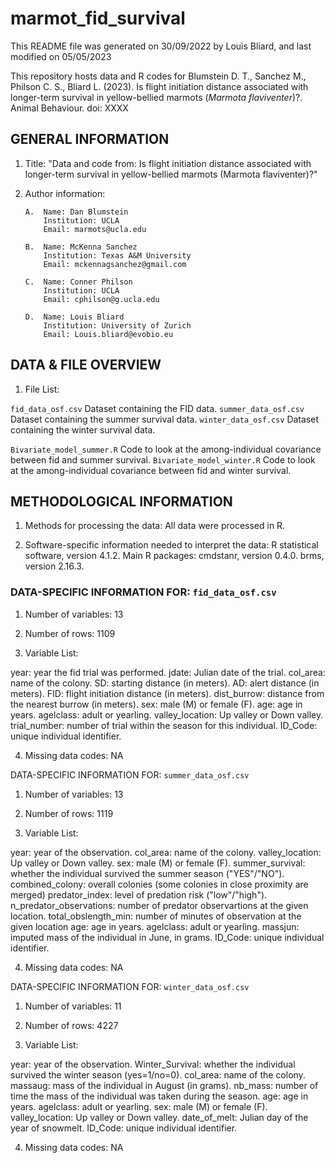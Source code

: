 # marmot_fid_survival

This README file was generated on 30/09/2022 by Louis Bliard, and last modified on 05/05/2023

This repository hosts data and R codes for Blumstein D. T., Sanchez M., Philson C. S., Bliard L. (2023). Is flight initiation distance associated with longer-term survival in yellow-bellied marmots (*Marmota flaviventer*)?. Animal Behaviour. doi: XXXX

## GENERAL INFORMATION

1. Title: "Data and code from: Is flight initiation distance associated with longer-term survival in yellow-bellied marmots (Marmota flaviventer)?"

2. Author information:
       
       A.  Name: Dan Blumstein
		   Institution: UCLA
		   Email: marmots@ucla.edu

       B.  Name: McKenna Sanchez
		   Institution: Texas A&M University
		   Email: mckennagsanchez@gmail.com

       C.  Name: Conner Philson
		   Institution: UCLA
		   Email: cphilson@g.ucla.edu

       D.  Name: Louis Bliard
		   Institution: University of Zurich
		   Email: Louis.bliard@evobio.eu


## DATA & FILE OVERVIEW

1. File List: 

`fid_data_osf.csv` Dataset containing the FID data.
`summer_data_osf.csv` Dataset containing the summer survival data.
`winter_data_osf.csv` Dataset containing the winter survival data.


`Bivariate_model_summer.R` Code to look at the among-individual covariance between fid and summer survival.
`Bivariate_model_winter.R` Code to look at the among-individual covariance between fid and winter survival.


## METHODOLOGICAL INFORMATION


1. Methods for processing the data: All data were processed in R.

2. Software-specific information needed to interpret the data:
R statistical software, version 4.1.2. 
Main R packages: cmdstanr, version 0.4.0. brms, version 2.16.3.


### DATA-SPECIFIC INFORMATION FOR: `fid_data_osf.csv`

1. Number of variables: 13

2. Number of rows: 1109

3. Variable List: 

year: year the fid trial was performed.
jdate: Julian date of the trial.
col_area: name of the colony.
SD: starting distance (in meters).
AD: alert distance (in meters).
FID: flight initiation distance (in meters).
dist_burrow: distance from the nearest burrow  (in meters).
sex: male (M) or female (F).
age: age in years.
agelclass: adult or yearling.
valley_location: Up valley or Down valley.
trial_number: number of trial within the season for this individual.
ID_Code: unique individual identifier.

4. Missing data codes: NA



DATA-SPECIFIC INFORMATION FOR: `summer_data_osf.csv`

1. Number of variables: 13

2. Number of rows: 1119

3. Variable List: 

year: year of the observation.
col_area: name of the colony.
valley_location: Up valley or Down valley.
sex: male (M) or female (F).
summer_survival: whether the individual survived the summer season ("YES"/"NO").
combined_colony: overall colonies (some colonies in close proximity are merged)
predator_index: level of predation risk ("low"/"high").
n_predator_observations: number of predator observartions at the given location.
total_obslength_min: number of minutes of observation at the given location
age: age in years.
agelclass: adult or yearling.
massjun: imputed mass of the individual in June, in grams.
ID_Code: unique individual identifier.

4. Missing data codes: NA



DATA-SPECIFIC INFORMATION FOR: `winter_data_osf.csv`

1. Number of variables: 11

2. Number of rows: 4227

3. Variable List: 

year: year of the observation.
Winter_Survival: whether the individual survived the winter season (yes=1/no=0).
col_area: name of the colony.
massaug: mass of the individual in August (in grams).
nb_mass: number of time the mass of the individual was taken during the season.
age: age in years.
agelclass: adult or yearling.
sex: male (M) or female (F).
valley_location: Up valley or Down valley.
date_of_melt: Julian day of the year of snowmelt.
ID_Code: unique individual identifier.

4. Missing data codes: NA



